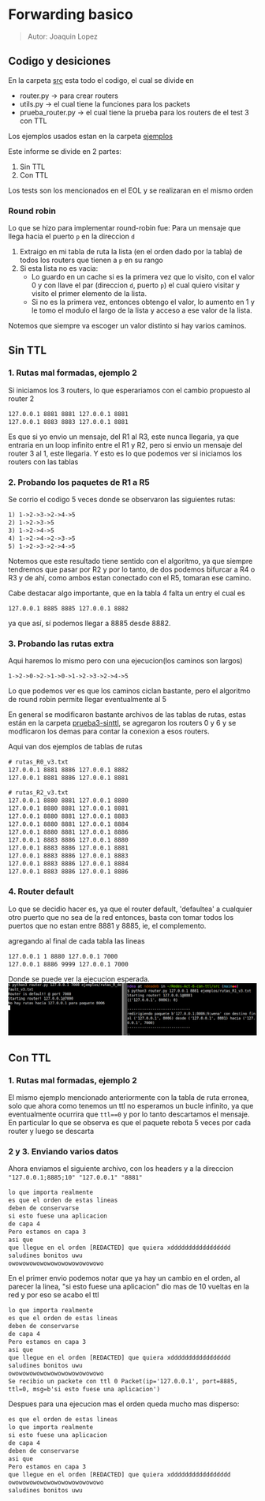 # Forwarding basico

> Autor: Joaquin Lopez

## Codigo y desiciones

En la carpeta [src](./src) esta todo el codigo, el cual se divide en
- router.py -> para crear routers
- utils.py  -> el cual tiene la funciones para los packets
- prueba_router.py -> el cual tiene la prueba para los routers de el test 3 con TTL

Los ejemplos usados estan en la carpeta [ejemplos](./src/ejemplos)

Este informe se divide en 2 partes:

1. Sin TTL
2. Con TTL

Los tests son los mencionados en el EOL y se realizaran en el mismo orden

### Round robin

Lo que se hizo para implementar round-robin fue:
Para un mensaje que llega hacia el puerto `p` en la direccion `d`
1. Extraigo en mi tabla de ruta la lista (en el orden dado por la tabla) de todos los routers que tienen a `p` en su rango
2. Si esta lista no es vacia: 
    - Lo guardo en un cache si es la primera vez que lo visito, con el valor 0 y con llave el par (direccion `d`, puerto `p`) el cual quiero visitar y visito el primer elemento de la lista.
    - Si no es la primera vez, entonces obtengo el valor, lo aumento en 1 y le tomo el modulo el largo de la lista y acceso a ese valor de la lista.

Notemos que siempre va escoger un valor distinto si hay varios caminos.

## Sin TTL

### 1. Rutas mal formadas, ejemplo 2

Si iniciamos los 3 routers, lo que esperariamos con el cambio propuesto al router 2

```
127.0.0.1 8881 8881 127.0.0.1 8881
127.0.0.1 8883 8883 127.0.0.1 8881
```

Es que si yo envio un mensaje, del R1 al R3, este nunca llegaria, ya que entraria en un loop infinito
entre el R1 y R2, pero si envio un mensaje del router 3 al 1, este llegaria. Y esto es lo que podemos ver si iniciamos los routers con las tablas



### 2. Probando los paquetes de R1 a R5

Se corrio el codigo 5 veces donde se observaron las siguientes rutas:

```
1) 1->2->3->2->4->5
2) 1->2->3->5
3) 1->2->4->5
4) 1->2->4->2->3->5
5) 1->2->3->2->4->5
```

Notemos que este resultado tiene sentido con el algoritmo, ya que siempre tendremos que pasar por R2 y por lo tanto, de dos podemos bifurcar a R4 o R3 y de ahí, como ambos estan conectado con el R5, tomaran ese camino.

Cabe destacar algo importante, que en la tabla 4 falta un entry el cual es 

```
127.0.0.1 8885 8885 127.0.0.1 8882
```

ya que así, sí podemos llegar a 8885 desde 8882.


### 3. Probando las rutas extra

Aqui haremos lo mismo pero con una ejecucion(los caminos son largos)

```
1->2->0->2->1->0->1->2->3->2->4->5
```

Lo que podemos ver es que los caminos ciclan bastante, pero el algoritmo de round robin permite llegar
eventualmente al 5

En general se modificaron bastante archivos de las tablas de rutas, estas están en la carpeta [prueba3-sinttl](./src/ejemplos/prueba3-sinttl/), se agregaron los routers 0 y 6 y se modficaron los demas para contar la conexion a esos routers.

Aqui van dos ejemplos de tablas de rutas

```
# rutas_R0_v3.txt
127.0.0.1 8881 8886 127.0.0.1 8882
127.0.0.1 8881 8886 127.0.0.1 8881
```

```
# rutas_R2_v3.txt
127.0.0.1 8880 8881 127.0.0.1 8880
127.0.0.1 8880 8881 127.0.0.1 8881
127.0.0.1 8880 8881 127.0.0.1 8883
127.0.0.1 8880 8881 127.0.0.1 8884
127.0.0.1 8880 8881 127.0.0.1 8886
127.0.0.1 8883 8886 127.0.0.1 8880
127.0.0.1 8883 8886 127.0.0.1 8881
127.0.0.1 8883 8886 127.0.0.1 8883
127.0.0.1 8883 8886 127.0.0.1 8884
127.0.0.1 8883 8886 127.0.0.1 8886
```

### 4. Router default

Lo que se decidio hacer es, ya que el router default, 'defaultea' a cualquier otro puerto que no sea de la red
entonces, basta con tomar todos los puertos que no estan entre 8881 y 8885, ie, el complemento.

agregando al final de cada tabla las lineas

```
127.0.0.1 1 8880 127.0.0.1 7000
127.0.0.1 8886 9999 127.0.0.1 7000
```

Donde se puede ver la ejecucion esperada.
![aaa](./pantallaso.png)

## Con TTL

### 1. Rutas mal formadas, ejemplo 2

El mismo ejemplo mencionado anteriormente con la tabla de ruta erronea, solo que ahora como tenemos un ttl
no esperamos un bucle infinito, ya que eventualmente ocurrira que `ttl==0` y por lo tanto descartamos el mensaje.
En particular lo que se observa es que el paquete rebota 5 veces por cada router y luego se descarta

### 2 y 3. Enviando varios datos

Ahora enviamos el siguiente archivo, con los headers y a la direccion `"127.0.0.1;8885;10" "127.0.0.1" "8881"`

```
lo que importa realmente
es que el orden de estas lineas
deben de conservarse 
si esto fuese una aplicacion
de capa 4
Pero estamos en capa 3
asi que
que llegue en el orden [REDACTED] que quiera xddddddddddddddddd
saludines bonitos uwu
owowowowowowowowowowowowowo
```

En el primer envio podemos notar que ya hay un cambio en el orden, al parecer la linea, "si esto fuese una aplicacion"
dio mas de 10 vueltas en la red y por eso se acabo el ttl

```
lo que importa realmente
es que el orden de estas lineas
deben de conservarse
de capa 4
Pero estamos en capa 3
asi que
que llegue en el orden [REDACTED] que quiera xddddddddddddddddd
saludines bonitos uwu
owowowowowowowowowowowowowo
Se recibio un packete con ttl 0 Packet(ip='127.0.0.1', port=8885, ttl=0, msg=b'si esto fuese una aplicacion')
```

Despues para una ejecucion mas el orden queda mucho mas disperso:

```
es que el orden de estas lineas
lo que importa realmente
si esto fuese una aplicacion
de capa 4
deben de conservarse
asi que
Pero estamos en capa 3
que llegue en el orden [REDACTED] que quiera xddddddddddddddddd
owowowowowowowowowowowowowo
saludines bonitos uwu
```